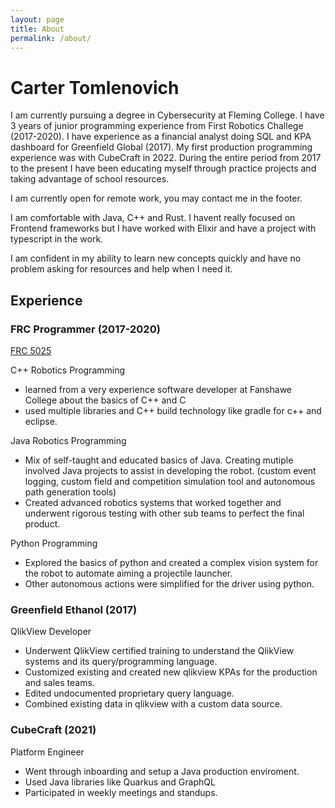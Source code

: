 ```yaml
---
layout: page
title: About
permalink: /about/
---
```


# Carter Tomlenovich

I am currently pursuing a degree in Cybersecurity at Fleming College. I have 3 years of junior programming experience from First Robotics Challege (2017-2020). I have experience as a financial analyst doing SQL and KPA dashboard for Greenfield Global (2017). My first production programming experience was with CubeCraft in 2022. During the entire period from 2017 to the present I have been educating myself through practice projects and taking advantage of school resources. 

I am currently open for remote work, you may contact me in the footer.

I am comfortable with Java, C++ and Rust. I havent really focused on Frontend frameworks but I have worked with Elixir and have a project with typescript in the work.

I am confident in my ability to learn new concepts quickly and have no problem asking for resources and help when I need it.


## Experience

### FRC Programmer (2017-2020)

[FRC 5025](https://github.com/orgs/frc5024/repositories?page=2)

C++ Robotics Programming
- learned from a very experience software developer at Fanshawe College about the basics of C++ and C
- used multiple libraries and C++ build technology like gradle for c++ and eclipse.


Java Robotics Programming
- Mix of self-taught and educated basics of Java. Creating mutiple involved Java projects to assist in developing the robot. (custom event logging, custom field and competition simulation tool and autonomous path generation tools)
- Created advanced robotics systems that worked together and underwent rigorous testing with other sub teams to perfect the final product.

Python Programming
- Explored the basics of python and created a complex vision system for the robot to automate aiming a projectile launcher.
- Other autonomous actions were simplified for the driver using python.


### Greenfield Ethanol (2017)


QlikView Developer
- Underwent QlikView certified training to understand the QlikView systems and its query/programming language.
- Customized existing and created new qlikview KPAs for the production and sales teams. 
- Edited undocumented proprietary query language.
- Combined existing data in qlikview with a custom data source.


### CubeCraft (2021)

Platform Engineer
- Went through inboarding and setup a Java production enviroment.
- Used Java libraries like Quarkus and GraphQL
- Participated in weekly meetings and standups.

